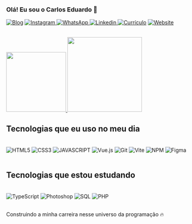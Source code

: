 
### Olá! Eu sou o Carlos Eduardo 👋


[![Blog](https://img.shields.io/website?label=Desenvolvedorㅤfront-end&style=for-the-badge&url=https://sujeitoprogramador.com/)]()
[![Instagram](https://img.shields.io/badge/Instagram-E4405F?style=for-the-badge&logo=instagram&logoColor=white) ](https://instagram.com/wilson_delavega_69)
[![WhatsApp](https://img.shields.io/badge/WhatsApp-25D366?style=for-the-badge&logo=whatsapp&logoColor=white) ](https://wa.me/5599985137413)
[![Linkedin](https://img.shields.io/badge/LinkedIn-0077B5?style=for-the-badge&logo=linkedin&logoColor=white) ](https://www.linkedin.com/in/carlos-sampaio-a02651265)
[![Currículo](https://img.shields.io/badge/Currículo-PDF-important?style=for-the-badge&logo=adobeacrobatreader&logoColor=white)](https://drive.google.com/file/d/1TbOWEBVCY9cIwxD6KbLpRgBV2O2hAZMR/view?usp=sharing)
[![Website](https://img.shields.io/badge/Website-Visit%20My%20Portfolio-2D2D2D?style=for-the-badge&logo=internetexplorer&logoColor=white)](https://sampaiocarlos.netlify.app/)


<br/>

<div align="left">
    <a href="https://github.com/SAMPAIOCARLOS/">
        <img height="160em" src="https://github-readme-stats.vercel.app/api?username=SAMPAIOCARLOS&show_icons=true&theme=algolia&include_all_commits=true&count_private=true"/>
        <img height="200em" src="https://github-readme-stats.vercel.app/api/top-langs/?username=SAMPAIOCARLOS&layout=donut&theme=tokyonight"/>
    </a>
</div>



## Tecnologias que eu uso no meu dia

<div style="display: inline_block"><br/>
  <img align="center" alt="HTML5" src="https://img.shields.io/badge/HTML5-E34F26?style=for-the-badge&logo=html5&logoColor=white" />
  <img align="center" alt="CSS3" src="https://img.shields.io/badge/CSS3-1572B6?style=for-the-badge&logo=css3&logoColor=white" />
  <img align="center" alt="JAVASCRIPT" src="https://img.shields.io/badge/JavaScript-F7DF1E?style=for-the-badge&logo=javascript&logoColor=black" />
  <img align="center" alt="Vue.js" src="https://img.shields.io/badge/Vue.js-4FC08D?style=for-the-badge&logo=vue.js&logoColor=white" />
  <img align="center" alt="Git" src="https://img.shields.io/badge/Git-F05032?style=for-the-badge&logo=git&logoColor=white" />
  <img align="center" alt="Vite" src="https://img.shields.io/badge/Vite-646CFF?style=for-the-badge&logo=vite&logoColor=white" />
  <img align="center" alt="NPM" src="https://img.shields.io/badge/NPM-CB3837?style=for-the-badge&logo=npm&logoColor=white" />
  <img align="center" alt="Figma" src="https://img.shields.io/badge/Figma-1B1B1B?style=for-the-badge&logo=Figma&logoColor=white" />


  
</div><br>

## Tecnologias que estou estudando
<br>

<div style="display: inline_block">

<img align="center" alt="TypeScript" src="https://img.shields.io/badge/TypeScript-3178C6?style=for-the-badge&logo=TypeScript&logoColor=white" />

<img align="center" alt="Photoshop" src="https://img.shields.io/badge/Photoshop-31A8FF?style=for-the-badge&logo=Adobe%20Photoshop&logoColor=white" />

<img align="center" alt="SQL" src="https://img.shields.io/badge/SQL-003B57?style=for-the-badge&logo=sqlite&logoColor=white" />

<img align="center" alt="PHP" src="https://img.shields.io/badge/PHP-777BB4?style=for-the-badge&logo=php&logoColor=white" />





</div>
<br>
<p>Construindo a minha carreira nesse universo da programação 🔥</p><br>

